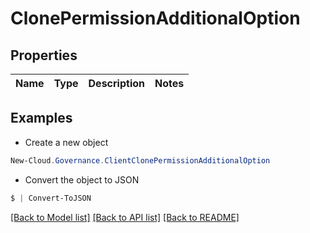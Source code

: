 # ClonePermissionAdditionalOption
## Properties

Name | Type | Description | Notes
------------ | ------------- | ------------- | -------------

## Examples

- Create a new object
```powershell
New-Cloud.Governance.ClientClonePermissionAdditionalOption 
```

- Convert the object to JSON
```powershell
$ | Convert-ToJSON
```


[[Back to Model list]](../README.md#documentation-for-models) [[Back to API list]](../README.md#documentation-for-api-endpoints) [[Back to README]](../README.md)

